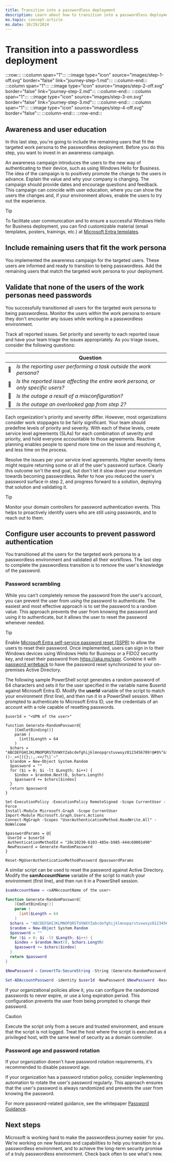 ```yaml
---
title: Transition into a passwordless deployment
description: Learn about how to transition into a passwordless deployment, the third step of the Microsoft passwordless journey.
ms.topic: concept-article
ms.date: 10/29/2024
---
```


# Transition into a passwordless deployment

:::row:::
   :::column span="1":::
   :::image type="icon" source="images/step-1-off.svg" border="false" link="journey-step-1.md":::
   :::column-end:::
   :::column span="1":::
   :::image type="icon" source="images/step-2-off.svg" border="false" link="journey-step-2.md":::
   :::column-end:::
   :::column span="1":::
   :::image type="icon" source="images/step-3-on.svg" border="false" link="journey-step-3.md":::
   :::column-end:::
   :::column span="1":::
   :::image type="icon" source="images/step-4-off.svg" border="false":::
   :::column-end:::
:::row-end:::

## Awareness and user education

In this last step, you're going to include the remaining users that fit the targeted work persona to the passwordless deployment. Before you do this step, you want to invest in an awareness campaign.

An awareness campaign introduces the users to the new way of authenticating to their device, such as using Windows Hello for Business. The idea of the campaign is to positively promote the change to the users in advance. Explain  the value and why your company is changing. The campaign should provide dates and encourage questions and feedback. This campaign can coincide with user education, where you can show the users the changes and, if your environment allows, enable the users to try out the experience.

> [!TIP]
> To facilitate user communication and to ensure a successful Windows Hello for Business deployment, you can find customizable material (email templates, posters, trainings, etc.) at [Microsoft Entra templates](https://aka.ms/adminmails).

## Include remaining users that fit the work persona

You implemented the awareness campaign for the targeted users. These users are informed and ready to transition to being passwordless. Add the remaining users that match the targeted work persona to your deployment.

## Validate that none of the users of the work personas need passwords

You successfully transitioned all users for the targeted work persona to being passwordless. Monitor the users within the work persona to ensure they don't encounter any issues while working in a passwordless environment.

Track all reported issues. Set priority and severity to each reported issue and have your team triage the issues appropriately. As you triage issues, consider the following questions:

| | Question |
|--|--|
| **🔲** | *Is the reporting user performing a task outside the work persona?* |
| **🔲** | *Is the reported issue affecting the entire work persona, or only specific users?* |
| **🔲** | *Is the outage a result of a misconfiguration?* |
| **🔲** | *Is the outage an overlooked gap from step 2?* |

Each organization's priority and severity differ. However, most organizations consider work stoppages to be fairly significant. Your team should predefine levels of priority and severity. With each of these levels, create service level agreements (SLAs) for each combination of severity and priority, and hold everyone accountable to those agreements. Reactive planning enables people to spend more time on the issue and resolving it, and less time on the process.

Resolve the issues per your service level agreements. Higher severity items might require returning some or all of the user's password surface. Clearly this outcome isn't the end goal, but don't let it slow down your momentum towards becoming passwordless. Refer to how you reduced the user's password surface in step 2, and progress forward to a solution, deploying that solution and validating it.

> [!TIP]
> Monitor your domain controllers for password authentication events. This helps to proactively identify users who are still using passwords, and to reach out to them.

## Configure user accounts to prevent password authentication

You transitioned all the users for the targeted work persona to a passwordless environment and validated all their workflows. The last step to complete the passwordless transition is to remove the user's knowledge of the password.

### Password scrambling

While you can't completely remove the password from the user's account, you can prevent the user from using the password to authenticate. The easiest and most effective approach is to set the password to a random value. This approach prevents the user from knowing the password and using it to authenticate, but it allows the user to reset the password whenever needed.

> [!TIP]
> Enable [Microsoft Entra self-service password reset (SSPR)](/entra/identity/authentication/tutorial-enable-sspr) to allow the users to reset their password. Once implemented, users can sign in to their Windows devices using Windows Hello for Business or a FIDO2 security key, and reset their password from https://aka.ms/sspr. Combine it with [password writeback](/entra/identity/authentication/tutorial-enable-cloud-sync-sspr-writeback) to have the password reset synchronized to your on-premises Active Directory.

The following sample PowerShell script generates a random password of 64 characters and sets it for the user specified in the variable name $userId against Microsoft Entra ID.
Modify the **userId** variable of the script to match your environment (first line), and then run it in a PowerShell session. When prompted to authenticate to Microsoft Entra ID, use the credentials of an account with a role capable of resetting passwords.

```azurepowershell-interactive
$userId = "<UPN of the user>"

function Generate-RandomPassword{
    [CmdletBinding()]
    param (
      [int]$Length = 64
    )
  $chars = "ABCDEFGHIJKLMNOPQRSTUVWXYZabcdefghijklmnopqrstuvwxyz0123456789!@#$%^&*()-_=+[]{};:,.<>/?\|`~"
  $random = New-Object System.Random
  $password = ""
  for ($i = 0; $i -lt $Length; $i++) {
    $index = $random.Next(0, $chars.Length)
    $password += $chars[$index]
  }
  return $password
}

Set-ExecutionPolicy -ExecutionPolicy RemoteSigned -Scope CurrentUser -Force
Install-Module Microsoft.Graph -Scope CurrentUser
Import-Module Microsoft.Graph.Users.Actions
Connect-MgGraph -Scopes "UserAuthenticationMethod.ReadWrite.All" -NoWelcome

$passwordParams = @{
 UserId = $userId
 AuthenticationMethodId = "28c10230-6103-485e-b985-444c60001490"
 NewPassword = Generate-RandomPassword
}

Reset-MgUserAuthenticationMethodPassword @passwordParams
```

A similar script can be used to reset the password against Active Directory. Modify the **samAccountName** variable of the script to match your environment (first line), and then run it in a PowerShell session.

```PowerShell
$samAccountName = <sAMAccountName of the user>

function Generate-RandomPassword{
    [CmdletBinding()]
    param (
      [int]$Length = 64
    )
  $chars = "ABCDEFGHIJKLMNOPQRSTUVWXYZabcdefghijklmnopqrstuvwxyz0123456789!@#$%^&*()-_=+[]{};:,.<>/?\|`~"
  $random = New-Object System.Random
  $password = ""
  for ($i = 0; $i -lt $Length; $i++) {
    $index = $random.Next(0, $chars.Length)
    $password += $chars[$index]
  }
  return $password
}

$NewPassword = ConvertTo-SecureString -String (Generate-RandomPassword) -AsPlainText -Force

Set-ADAccountPassword -identity $userId -NewPassword $NewPassword -Reset
```

If your organizational policies allow it, you can configure the randomized passwords to never expire, or use a long expiration period. This configuration prevents the user from being prompted to change their password.

> [!CAUTION]
> Execute the script only from a secure and trusted environment, and ensure that the script is not logged. Treat the host where the script is executed as a privileged host, with the same level of security as a domain controller.

### Password age and password rotation

If your organization doesn't have password rotation requirements, it's recommended to disable password age.

If your organization has a password rotation policy, consider implementing automation to rotate the user's password regularly. This approach ensures that the user's password is always randomized and prevents the user from knowing the password.

For more password-related guidance, see the whitepaper [Password Guidance](https://aka.ms/PasswordGuidance).

## Next steps

Microsoft is working hard to make the passwordless journey easier for you. We're working on new features and capabilities to help you transition to a passwordless environment, and to achieve the long-term security promise of a truly passwordless environment. Check back often to see what's new.
